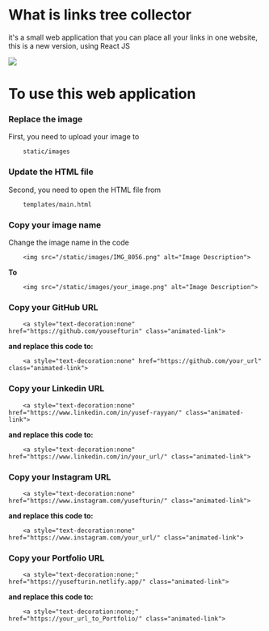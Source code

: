 # What is links tree collector
it's a small web application that you can place all your links in one website, this is a new version, using React JS 

<img src="https://github.com/yousefturin/links_tree_collector/assets/94796673/a1a11989-ed96-4b0a-b865-b6800e91c218">

# To use this web application
### Replace the image
First, you need to upload your image to 
        
        static/images

### Update the HTML file 
Second, you need to open the HTML file from 

        templates/main.html

### Copy your image name 
Change the image name in the code 

        <img src="/static/images/IMG_8056.png" alt="Image Description">
**To**

        <img src="/static/images/your_image.png" alt="Image Description">

### Copy your GitHub URL
        <a style="text-decoration:none" href="https://github.com/yousefturin" class="animated-link">
        
**and replace this code to:**

        <a style="text-decoration:none" href="https://github.com/your_url" class="animated-link">

### Copy your Linkedin URL

        <a style="text-decoration:none" href="https://www.linkedin.com/in/yusef-rayyan/" class="animated-link">

**and replace this code to:**

        <a style="text-decoration:none" href="https://www.linkedin.com/in/your_url/" class="animated-link">

### Copy your Instagram URL

        <a style="text-decoration:none" href="https://www.instagram.com/yusefturin/" class="animated-link">

**and replace this code to:**

        <a style="text-decoration:none" href="https://www.instagram.com/your_url/" class="animated-link">

### Copy your Portfolio URL


        <a style="text-decoration:none;" href="https://yusefturin.netlify.app/" class="animated-link">

**and replace this code to:**

        <a style="text-decoration:none;" href="https://your_url_to_Portfolio/" class="animated-link">

